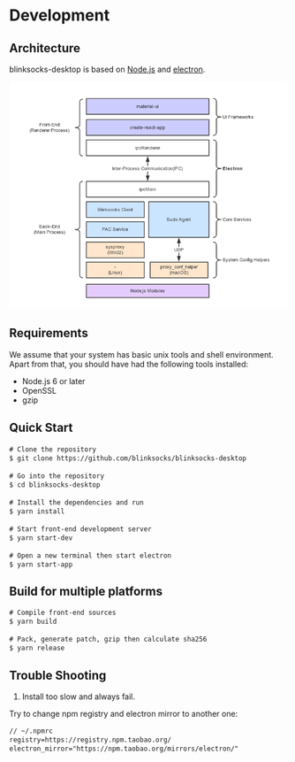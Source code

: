 # Development

## Architecture

blinksocks-desktop is based on [Node.js](https://nodejs.org/en/) and [electron](https://electron.atom.io/).

![blinksocks-desktop](blinksocks-desktop.png)

## Requirements

We assume that your system has basic unix tools and shell environment.
Apart from that, you should have had the following tools installed:

* Node.js 6 or later
* OpenSSL
* gzip

## Quick Start

```
# Clone the repository
$ git clone https://github.com/blinksocks/blinksocks-desktop

# Go into the repository
$ cd blinksocks-desktop

# Install the dependencies and run
$ yarn install

# Start front-end development server
$ yarn start-dev

# Open a new terminal then start electron
$ yarn start-app
```

## Build for multiple platforms

```
# Compile front-end sources
$ yarn build

# Pack, generate patch, gzip then calculate sha256
$ yarn release
```

## Trouble Shooting

1. Install too slow and always fail.

Try to change npm registry and electron mirror to another one:

```
// ~/.npmrc
registry=https://registry.npm.taobao.org/
electron_mirror="https://npm.taobao.org/mirrors/electron/"
```
